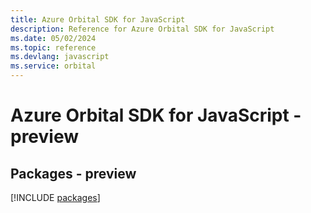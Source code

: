 ```yaml
---
title: Azure Orbital SDK for JavaScript
description: Reference for Azure Orbital SDK for JavaScript
ms.date: 05/02/2024
ms.topic: reference
ms.devlang: javascript
ms.service: orbital
---
```

# Azure Orbital SDK for JavaScript - preview
## Packages - preview
[!INCLUDE [packages](orbital-index.md)]